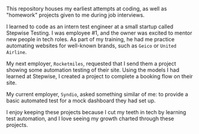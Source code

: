 This repository houses my earliest attempts at coding, as well as "homework" projects given to me during job interviews.

I learned to code as an intern test engineer at a small startup called Stepwise Testing. I was employee #1, and the owner was excited to mentor new people in tech roles. As part of my training, he had me practice automating websites for well-known brands, such as `Geico` or `United Airline`.

My next employer, `Rocketmiles`, requested that I send them a project showing some automation testing of their site. Using the models I had learned at Stepwise, I created a project to complete a booking flow on their site.

My current employer, `Syndio`, asked something similar of me: to provide a basic automated test for a mock dashboard they had set up.

I enjoy keeping these projects because I cut my teeth in tech by learning test automation, and I love seeing my growth charted through these projects.
